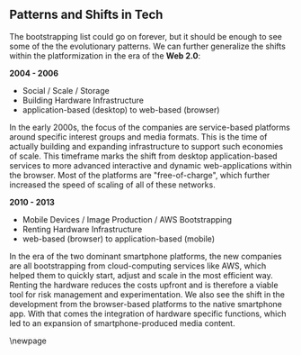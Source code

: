 ## Patterns and Shifts in Tech

The bootstrapping list could go on forever, but it should be enough to see some of the the evolutionary patterns. We can further generalize the shifts within the platformization in the era of the **Web 2.0**:

**2004 - 2006**  
- Social / Scale / Storage  
- Building Hardware Infrastructure  
- application-based (desktop) to web-based (browser)  

In the early 2000s, the focus of the companies are service-based platforms around specific interest groups and media formats. This is the time of actually building and expanding infrastructure to support such economies of scale. This timeframe marks the shift from desktop application-based services to more advanced interactive and dynamic web-applications within the browser. Most of the platforms are "free-of-charge", which further increased the speed of scaling of all of these networks.

**2010 - 2013**  
- Mobile Devices / Image Production / AWS Bootstrapping  
- Renting Hardware Infrastructure  
- web-based (browser) to application-based (mobile)  

In the era of the two dominant smartphone platforms, the new companies are all bootstrapping from cloud-computing services like AWS, which helped them to quickly start, adjust and scale in the most efficient way. Renting the hardware reduces the costs upfront and is therefore a viable tool for risk management and experimentation. We also see the shift in the development from the browser-based platforms to the native smartphone app. With that comes the integration of hardware specific functions, which led to an expansion of smartphone-produced media content.

\newpage
